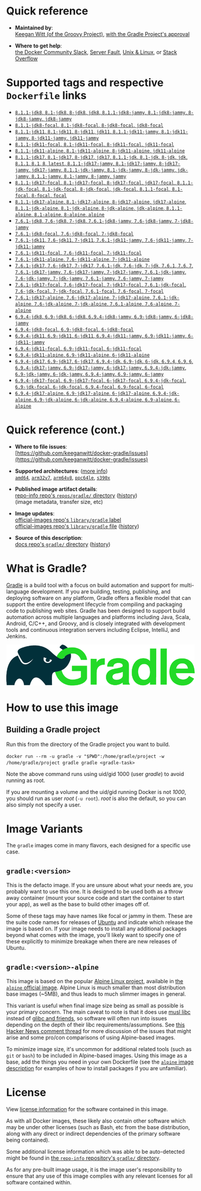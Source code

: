 <!--

********************************************************************************

WARNING:

    DO NOT EDIT "gradle/README.md"

    IT IS AUTO-GENERATED

    (from the other files in "gradle/" combined with a set of templates)

********************************************************************************

-->

# Quick reference

-	**Maintained by**:  
	[Keegan Witt (of the Groovy Project)](https://github.com/keeganwitt/docker-gradle), [with the Gradle Project's approval](https://discuss.gradle.org/t/official-docker-images/21159/8)

-	**Where to get help**:  
	[the Docker Community Slack](https://dockr.ly/comm-slack), [Server Fault](https://serverfault.com/help/on-topic), [Unix & Linux](https://unix.stackexchange.com/help/on-topic), or [Stack Overflow](https://stackoverflow.com/help/on-topic)

# Supported tags and respective `Dockerfile` links

-	[`8.1.1-jdk8`, `8.1-jdk8`, `8-jdk8`, `jdk8`, `8.1.1-jdk8-jammy`, `8.1-jdk8-jammy`, `8-jdk8-jammy`, `jdk8-jammy`](https://github.com/keeganwitt/docker-gradle/blob/01f24d7f28637c911d3c2f0650b52d08f526b57f/jdk8/Dockerfile)
-	[`8.1.1-jdk8-focal`, `8.1-jdk8-focal`, `8-jdk8-focal`, `jdk8-focal`](https://github.com/keeganwitt/docker-gradle/blob/01f24d7f28637c911d3c2f0650b52d08f526b57f/jdk8-focal/Dockerfile)
-	[`8.1.1-jdk11`, `8.1-jdk11`, `8-jdk11`, `jdk11`, `8.1.1-jdk11-jammy`, `8.1-jdk11-jammy`, `8-jdk11-jammy`, `jdk11-jammy`](https://github.com/keeganwitt/docker-gradle/blob/01f24d7f28637c911d3c2f0650b52d08f526b57f/jdk11/Dockerfile)
-	[`8.1.1-jdk11-focal`, `8.1-jdk11-focal`, `8-jdk11-focal`, `jdk11-focal`](https://github.com/keeganwitt/docker-gradle/blob/01f24d7f28637c911d3c2f0650b52d08f526b57f/jdk11-focal/Dockerfile)
-	[`8.1.1-jdk11-alpine`, `8.1-jdk11-alpine`, `8-jdk11-alpine`, `jdk11-alpine`](https://github.com/keeganwitt/docker-gradle/blob/01f24d7f28637c911d3c2f0650b52d08f526b57f/jdk11-alpine/Dockerfile)
-	[`8.1.1-jdk17`, `8.1-jdk17`, `8-jdk17`, `jdk17`, `8.1.1-jdk`, `8.1-jdk`, `8-jdk`, `jdk`, `8.1.1`, `8.1`, `8`, `latest`, `8.1.1-jdk17-jammy`, `8.1-jdk17-jammy`, `8-jdk17-jammy`, `jdk17-jammy`, `8.1.1-jdk-jammy`, `8.1-jdk-jammy`, `8-jdk-jammy`, `jdk-jammy`, `8.1.1-jammy`, `8.1-jammy`, `8-jammy`, `jammy`](https://github.com/keeganwitt/docker-gradle/blob/01f24d7f28637c911d3c2f0650b52d08f526b57f/jdk17/Dockerfile)
-	[`8.1.1-jdk17-focal`, `8.1-jdk17-focal`, `8-jdk17-focal`, `jdk17-focal`, `8.1.1-jdk-focal`, `8.1-jdk-focal`, `8-jdk-focal`, `jdk-focal`, `8.1.1-focal`, `8.1-focal`, `8-focal`, `focal`](https://github.com/keeganwitt/docker-gradle/blob/01f24d7f28637c911d3c2f0650b52d08f526b57f/jdk17-focal/Dockerfile)
-	[`8.1.1-jdk17-alpine`, `8.1-jdk17-alpine`, `8-jdk17-alpine`, `jdk17-alpine`, `8.1.1-jdk-alpine`, `8.1-jdk-alpine`, `8-jdk-alpine`, `jdk-alpine`, `8.1.1-alpine`, `8.1-alpine`, `8-alpine`, `alpine`](https://github.com/keeganwitt/docker-gradle/blob/01f24d7f28637c911d3c2f0650b52d08f526b57f/jdk17-alpine/Dockerfile)
-	[`7.6.1-jdk8`, `7.6-jdk8`, `7-jdk8`, `7.6.1-jdk8-jammy`, `7.6-jdk8-jammy`, `7-jdk8-jammy`](https://github.com/keeganwitt/docker-gradle/blob/d67e322404924034e73ade97552ff7b1ffd6bbca/jdk8/Dockerfile)
-	[`7.6.1-jdk8-focal`, `7.6-jdk8-focal`, `7-jdk8-focal`](https://github.com/keeganwitt/docker-gradle/blob/d67e322404924034e73ade97552ff7b1ffd6bbca/jdk8-focal/Dockerfile)
-	[`7.6.1-jdk11`, `7.6-jdk11`, `7-jdk11`, `7.6.1-jdk11-jammy`, `7.6-jdk11-jammy`, `7-jdk11-jammy`](https://github.com/keeganwitt/docker-gradle/blob/d67e322404924034e73ade97552ff7b1ffd6bbca/jdk11/Dockerfile)
-	[`7.6.1-jdk11-focal`, `7.6-jdk11-focal`, `7-jdk11-focal`](https://github.com/keeganwitt/docker-gradle/blob/d67e322404924034e73ade97552ff7b1ffd6bbca/jdk11-focal/Dockerfile)
-	[`7.6.1-jdk11-alpine`, `7.6-jdk11-alpine`, `7-jdk11-alpine`](https://github.com/keeganwitt/docker-gradle/blob/d67e322404924034e73ade97552ff7b1ffd6bbca/jdk11-alpine/Dockerfile)
-	[`7.6.1-jdk17`, `7.6-jdk17`, `7-jdk17`, `7.6.1-jdk`, `7.6-jdk`, `7-jdk`, `7.6.1`, `7.6`, `7`, `7.6.1-jdk17-jammy`, `7.6-jdk17-jammy`, `7-jdk17-jammy`, `7.6.1-jdk-jammy`, `7.6-jdk-jammy`, `7-jdk-jammy`, `7.6.1-jammy`, `7.6-jammy`, `7-jammy`](https://github.com/keeganwitt/docker-gradle/blob/d67e322404924034e73ade97552ff7b1ffd6bbca/jdk17/Dockerfile)
-	[`7.6.1-jdk17-focal`, `7.6-jdk17-focal`, `7-jdk17-focal`, `7.6.1-jdk-focal`, `7.6-jdk-focal`, `7-jdk-focal`, `7.6.1-focal`, `7.6-focal`, `7-focal`](https://github.com/keeganwitt/docker-gradle/blob/d67e322404924034e73ade97552ff7b1ffd6bbca/jdk17-focal/Dockerfile)
-	[`7.6.1-jdk17-alpine`, `7.6-jdk17-alpine`, `7-jdk17-alpine`, `7.6.1-jdk-alpine`, `7.6-jdk-alpine`, `7-jdk-alpine`, `7.6.1-alpine`, `7.6-alpine`, `7-alpine`](https://github.com/keeganwitt/docker-gradle/blob/d67e322404924034e73ade97552ff7b1ffd6bbca/jdk17-alpine/Dockerfile)
-	[`6.9.4-jdk8`, `6.9-jdk8`, `6-jdk8`, `6.9.4-jdk8-jammy`, `6.9-jdk8-jammy`, `6-jdk8-jammy`](https://github.com/keeganwitt/docker-gradle/blob/71d126ec98c6eda90e1818a575486e461adef750/jdk8/Dockerfile)
-	[`6.9.4-jdk8-focal`, `6.9-jdk8-focal`, `6-jdk8-focal`](https://github.com/keeganwitt/docker-gradle/blob/71d126ec98c6eda90e1818a575486e461adef750/jdk8-focal/Dockerfile)
-	[`6.9.4-jdk11`, `6.9-jdk11`, `6-jdk11`, `6.9.4-jdk11-jammy`, `6.9-jdk11-jammy`, `6-jdk11-jammy`](https://github.com/keeganwitt/docker-gradle/blob/71d126ec98c6eda90e1818a575486e461adef750/jdk11/Dockerfile)
-	[`6.9.4-jdk11-focal`, `6.9-jdk11-focal`, `6-jdk11-focal`](https://github.com/keeganwitt/docker-gradle/blob/71d126ec98c6eda90e1818a575486e461adef750/jdk11-focal/Dockerfile)
-	[`6.9.4-jdk11-alpine`, `6.9-jdk11-alpine`, `6-jdk11-alpine`](https://github.com/keeganwitt/docker-gradle/blob/71d126ec98c6eda90e1818a575486e461adef750/jdk11-alpine/Dockerfile)
-	[`6.9.4-jdk17`, `6.9-jdk17`, `6-jdk17`, `6.9.4-jdk`, `6.9-jdk`, `6-jdk`, `6.9.4`, `6.9`, `6`, `6.9.4-jdk17-jammy`, `6.9-jdk17-jammy`, `6-jdk17-jammy`, `6.9.4-jdk-jammy`, `6.9-jdk-jammy`, `6-jdk-jammy`, `6.9.4-jammy`, `6.9-jammy`, `6-jammy`](https://github.com/keeganwitt/docker-gradle/blob/71d126ec98c6eda90e1818a575486e461adef750/jdk17/Dockerfile)
-	[`6.9.4-jdk17-focal`, `6.9-jdk17-focal`, `6-jdk17-focal`, `6.9.4-jdk-focal`, `6.9-jdk-focal`, `6-jdk-focal`, `6.9.4-focal`, `6.9-focal`, `6-focal`](https://github.com/keeganwitt/docker-gradle/blob/71d126ec98c6eda90e1818a575486e461adef750/jdk17-focal/Dockerfile)
-	[`6.9.4-jdk17-alpine`, `6.9-jdk17-alpine`, `6-jdk17-alpine`, `6.9.4-jdk-alpine`, `6.9-jdk-alpine`, `6-jdk-alpine`, `6.9.4-alpine`, `6.9-alpine`, `6-alpine`](https://github.com/keeganwitt/docker-gradle/blob/71d126ec98c6eda90e1818a575486e461adef750/jdk17-alpine/Dockerfile)

# Quick reference (cont.)

-	**Where to file issues**:  
	[https://github.com/keeganwitt/docker-gradle/issues](https://github.com/keeganwitt/docker-gradle/issues)

-	**Supported architectures**: ([more info](https://github.com/docker-library/official-images#architectures-other-than-amd64))  
	[`amd64`](https://hub.docker.com/r/amd64/gradle/), [`arm32v7`](https://hub.docker.com/r/arm32v7/gradle/), [`arm64v8`](https://hub.docker.com/r/arm64v8/gradle/), [`ppc64le`](https://hub.docker.com/r/ppc64le/gradle/), [`s390x`](https://hub.docker.com/r/s390x/gradle/)

-	**Published image artifact details**:  
	[repo-info repo's `repos/gradle/` directory](https://github.com/docker-library/repo-info/blob/master/repos/gradle) ([history](https://github.com/docker-library/repo-info/commits/master/repos/gradle))  
	(image metadata, transfer size, etc)

-	**Image updates**:  
	[official-images repo's `library/gradle` label](https://github.com/docker-library/official-images/issues?q=label%3Alibrary%2Fgradle)  
	[official-images repo's `library/gradle` file](https://github.com/docker-library/official-images/blob/master/library/gradle) ([history](https://github.com/docker-library/official-images/commits/master/library/gradle))

-	**Source of this description**:  
	[docs repo's `gradle/` directory](https://github.com/docker-library/docs/tree/master/gradle) ([history](https://github.com/docker-library/docs/commits/master/gradle))

# What is Gradle?

[Gradle](https://gradle.org/) is a build tool with a focus on build automation and support for multi-language development. If you are building, testing, publishing, and deploying software on any platform, Gradle offers a flexible model that can support the entire development lifecycle from compiling and packaging code to publishing web sites. Gradle has been designed to support build automation across multiple languages and platforms including Java, Scala, Android, C/C++, and Groovy, and is closely integrated with development tools and continuous integration servers including Eclipse, IntelliJ, and Jenkins.

![logo](https://raw.githubusercontent.com/docker-library/docs/c3d3ca6beed000f9ba6eabc98f3399158f520256/gradle/logo.png)

# How to use this image

## Building a Gradle project

Run this from the directory of the Gradle project you want to build.

`docker run --rm -u gradle -v "$PWD":/home/gradle/project -w /home/gradle/project gradle gradle <gradle-task>`

Note the above command runs using uid/gid 1000 (user *gradle*) to avoid running as root.

If you are mounting a volume and the uid/gid running Docker is not *1000*, you should run as user *root* (`-u root`). *root* is also the default, so you can also simply not specify a user.

# Image Variants

The `gradle` images come in many flavors, each designed for a specific use case.

## `gradle:<version>`

This is the defacto image. If you are unsure about what your needs are, you probably want to use this one. It is designed to be used both as a throw away container (mount your source code and start the container to start your app), as well as the base to build other images off of.

Some of these tags may have names like focal or jammy in them. These are the suite code names for releases of [Ubuntu](https://wiki.ubuntu.com/Releases) and indicate which release the image is based on. If your image needs to install any additional packages beyond what comes with the image, you'll likely want to specify one of these explicitly to minimize breakage when there are new releases of Ubuntu.

## `gradle:<version>-alpine`

This image is based on the popular [Alpine Linux project](https://alpinelinux.org), available in [the `alpine` official image](https://hub.docker.com/_/alpine). Alpine Linux is much smaller than most distribution base images (~5MB), and thus leads to much slimmer images in general.

This variant is useful when final image size being as small as possible is your primary concern. The main caveat to note is that it does use [musl libc](https://musl.libc.org) instead of [glibc and friends](https://www.etalabs.net/compare_libcs.html), so software will often run into issues depending on the depth of their libc requirements/assumptions. See [this Hacker News comment thread](https://news.ycombinator.com/item?id=10782897) for more discussion of the issues that might arise and some pro/con comparisons of using Alpine-based images.

To minimize image size, it's uncommon for additional related tools (such as `git` or `bash`) to be included in Alpine-based images. Using this image as a base, add the things you need in your own Dockerfile (see the [`alpine` image description](https://hub.docker.com/_/alpine/) for examples of how to install packages if you are unfamiliar).

# License

View [license information](https://gradle.org/license/) for the software contained in this image.

As with all Docker images, these likely also contain other software which may be under other licenses (such as Bash, etc from the base distribution, along with any direct or indirect dependencies of the primary software being contained).

Some additional license information which was able to be auto-detected might be found in [the `repo-info` repository's `gradle/` directory](https://github.com/docker-library/repo-info/tree/master/repos/gradle).

As for any pre-built image usage, it is the image user's responsibility to ensure that any use of this image complies with any relevant licenses for all software contained within.
